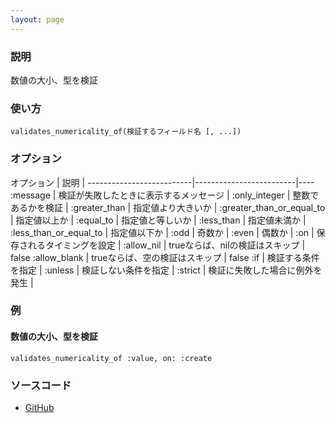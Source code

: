 ```yaml
---
layout: page
---
```

### 説明
数値の大小、型を検証

### 使い方
    validates_numericality_of(検証するフィールド名 [, ...])

### オプション

オプション                     | 説明                      |
--------------------------|-------------------------|----
:message                  | 検証が失敗したときに表示するメッセージ |
:only_integer             | 整数であるかを検証             |
:greater_than             | 指定値より大きいか             |
:greater_than_or_equal_to | 指定値以上か               |
:equal_to                 | 指定値と等しいか              |
:less_than                | 指定値未満か               |
:less_than_or_equal_to    | 指定値以下か               |
:odd                      | 奇数か                     |
:even                     | 偶数か                     |
:on                       | 保存されるタイミングを設定         |
:allow_nil                | trueならば、nilの検証はスキップ     | false
:allow_blank              | trueならば、空の検証はスキップ      | false
:if                       | 検証する条件を指定           |
:unless                   | 検証しない条件を指定          |
:strict                   | 検証に失敗した場合に例外を発生 |

### 例
#### 数値の大小、型を検証
    validates_numericality_of :value, on: :create

### ソースコード
* [GitHub](https://github.com/rails/rails/blob/f888fad4db6d6956b675ca0441baa5aa63edae32/activemodel/lib/active_model/validations/numericality.rb#L154)